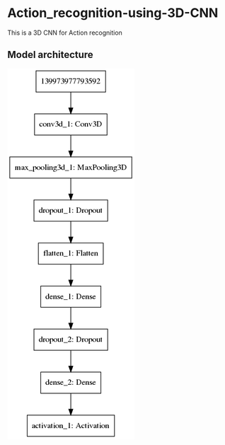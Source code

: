 # Action_recognition-using-3D-CNN

This is a 3D CNN for Action recognition

## Model architecture
![alt text](https://github.com/ankitgc1/action_recognition-using-3D-CNN/blob/master/model.png)
